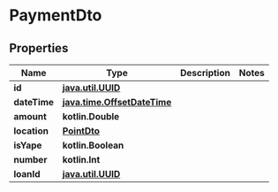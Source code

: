 
# PaymentDto

## Properties
| Name | Type | Description | Notes |
| ------------ | ------------- | ------------- | ------------- |
| **id** | [**java.util.UUID**](java.util.UUID.md) |  |  |
| **dateTime** | [**java.time.OffsetDateTime**](java.time.OffsetDateTime.md) |  |  |
| **amount** | **kotlin.Double** |  |  |
| **location** | [**PointDto**](PointDto.md) |  |  |
| **isYape** | **kotlin.Boolean** |  |  |
| **number** | **kotlin.Int** |  |  |
| **loanId** | [**java.util.UUID**](java.util.UUID.md) |  |  |



